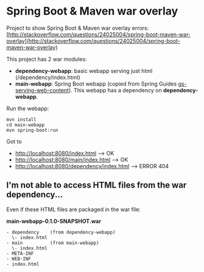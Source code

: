 # Spring Boot & Maven war overlay

Project to show Spring Boot & Maven war overlay errors:
[http://stackoverflow.com/questions/24025004/spring-boot-maven-war-overlay](http://stackoverflow.com/questions/24025004/spring-boot-maven-war-overlay)

This project has 2 war modules:

* **dependency-webapp**: basic webapp serving just html (/dependency/index.html)
* **main-webapp**: Spring Boot webapp (copied from Spring Guides [gs-serving-web-content](https://github.com/spring-guides/gs-serving-web-content)). This webapp has a dependency on **dependency-webapp**.

Run the webapp:
 
 ```
 mvn install
 cd main-webapp
 mvn spring-boot:run
 ```
 
 Got to 
 * [http://localhost:8080/index.html](http://localhost:8080/index.html) --> OK
 * [http://localhost:8080/main/index.html](http://localhost:8080/main/index.html) --> OK
 * [http://localhost:8080/dependency/index.html](http://localhost:8080/dependency/index.html) --> ERROR 404


## I'm not able to access HTML files from the war dependency... 

Even if these HTML files are packaged in the war file:

**main-webapp-0.1.0-SNAPSHOT.war**

```
- dependency    (from dependency-webapp)
  \- index.html
- main          (from main-webapp)
  \- index.html
- META-INF
- WEB-INF
- index.html
```